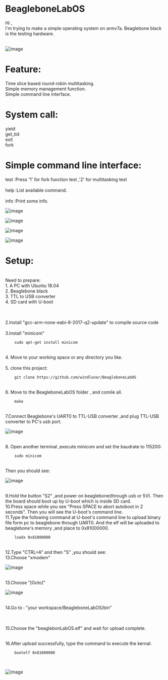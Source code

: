# BeagleboneLabOS

Hi ,<br>
I'm trying to make a simple operating system on armv7a. Beaglebone black is the testing hardware.
<br><br>

![image](https://github.com/windlunar/BeagleboneLabOS/blob/master/pictures/logo.png)

Feature:
=

Time slice based round-robin multitasking.
<br>
Simple memory management function.
<br>
Simple command line interface.
<br>


System call:
=
  
yield<br>
get_tid<br>
exit<br>
fork<br>

Simple command line interface:
=
  
test :Press '1' for fork function test ,'2' for multitasking test
<br>               
help :List available command.
<br>          
info :Print some info.

![image](https://github.com/windlunar/BeagleboneLabOS/blob/master/pictures/cmd.png)

![image](https://github.com/windlunar/BeagleboneLabOS/blob/master/pictures/info.png)

![image](https://github.com/windlunar/BeagleboneLabOS/blob/master/pictures/fork_test.png)

![image](https://github.com/windlunar/BeagleboneLabOS/blob/master/pictures/test.png)


Setup:
=

<br>
Need to prepare:
<br>
1. A PC with Ubuntu 18.04
<br>
2. Beaglebone black
<br>
3. TTL to USB converter
<br>
4. SD card with U-boot
<br>

<br><br>
2.Install "gcc-arm-none-eabi-6-2017-q2-update" to compile source code
<br><br>
3.Install "minicom"

        sudo apt-get install minicom

<br>
4. Move to your working space or any directory you like.<br><br>
5. clone this project:

        git clone https://github.com/windlunar/BeagleboneLabOS

<br>
6. Move to the BeagleboneLabOS folder , and comile all.

        make
<br>
7.Connect Beaglebone's UART0 to TTL-USB converter ,and plug TTL-USB converter to PC's usb port.
<br>

![image](https://github.com/windlunar/BeagleboneLabOS/blob/master/pictures/uart0.png)

<br>
8. Open another terminal ,execute minicom and set the baudrate to 115200:

        sudo minicom
<br>
Then you should see:
<br>

![image](https://github.com/windlunar/BeagleboneLabOS/blob/master/pictures/minicom.png)

<br>        
9.Hold the button "S2" ,and power on beaglebone(through usb or 5V).
Then the board should boot up by U-boot which is inside SD card.

<br>
10.Press space while you see "Press SPACE to abort autoboot in 2 seconds".
Then you will see the U-boot's command line.

<br>
11.Type the following command at U-boot's command line to upload binary file form pc to beaglebone through UART0.
And the elf will be uploaded to beaglebone's memory ,and place to 0x81000000.

        loadx 0x81000000

<br>
12.Type "CTRL+A" and then "S" ,you should see:
<br>
13.Choose "xmodem"

![image](https://github.com/windlunar/BeagleboneLabOS/blob/master/pictures/choose_xmodem.png)


<br>
13.Choose "[Goto]"
<br>

![image](https://github.com/windlunar/BeagleboneLabOS/blob/master/pictures/goto.png)

<br>
14.Go to : "your workspace/BeagleboneLabOS/bin"

<br><br>
15.Choose the "beaglebonLabOS.elf" and wait for upload complete.

<br>
16.After upload successfully, type the command to execute the kernal:

        bootelf 0x81000000


<br>

![image](https://github.com/windlunar/BeagleboneLabOS/blob/master/pictures/bbb.jpg)